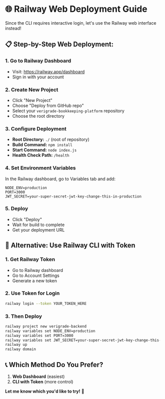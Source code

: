 # 🌐 Railway Web Deployment Guide

Since the CLI requires interactive login, let's use the Railway web interface instead!

## 📋 **Step-by-Step Web Deployment:**

### 1. **Go to Railway Dashboard**
- Visit: https://railway.app/dashboard
- Sign in with your account

### 2. **Create New Project**
- Click "New Project"
- Choose "Deploy from GitHub repo"
- Select your `verigrade-bookkeeping-platform` repository
- Choose the root directory

### 3. **Configure Deployment**
- **Root Directory:** `./` (root of repository)
- **Build Command:** `npm install`
- **Start Command:** `node index.js`
- **Health Check Path:** `/health`

### 4. **Set Environment Variables**
In the Railway dashboard, go to Variables tab and add:
```
NODE_ENV=production
PORT=3000
JWT_SECRET=your-super-secret-jwt-key-change-this-in-production
```

### 5. **Deploy**
- Click "Deploy"
- Wait for build to complete
- Get your deployment URL

## 🎯 **Alternative: Use Railway CLI with Token**

### 1. **Get Railway Token**
- Go to Railway dashboard
- Go to Account Settings
- Generate a new token

### 2. **Use Token for Login**
```bash
railway login --token YOUR_TOKEN_HERE
```

### 3. **Then Deploy**
```bash
railway project new verigrade-backend
railway variables set NODE_ENV=production
railway variables set PORT=3000
railway variables set JWT_SECRET=your-super-secret-jwt-key-change-this-in-production
railway up
railway domain
```

## 📞 **Which Method Do You Prefer?**

1. **Web Dashboard** (easiest)
2. **CLI with Token** (more control)

**Let me know which you'd like to try!** 🚀
